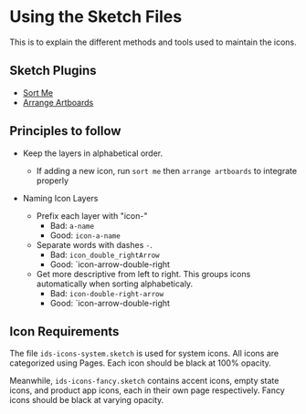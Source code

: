 # Using the Sketch Files

This is to explain the different methods and tools used to maintain the icons.

## Sketch Plugins

- [Sort Me](https://github.com/romashamin/sort-me-sketch)
- [Arrange Artboards](https://github.com/kenmoore/sketch-arrange-artboards)

## Principles to follow

- Keep the layers in alphabetical order.
    - If adding a new icon, run `sort me` then `arrange artboards` to integrate properly

- Naming Icon Layers
    - Prefix each layer with "icon-"
        - Bad: `a-name`
        - Good: `icon-a-name`
    - Separate words with dashes `-`.
        - Bad: `icon_double_rightArrow`
        - Good: `icon-arrow-double-right
    - Get more descriptive from left to right. This groups icons automatically when sorting alphabeticaly.
        - Bad: `icon-double-right-arrow`
        - Good: `icon-arrow-double-right

## Icon Requirements

The file `ids-icons-system.sketch` is used for system icons. All icons are categorized using Pages. Each icon should be black at 100% opacity.

Meanwhile, `ids-icons-fancy.sketch` contains accent icons, empty state icons, and product app icons, each in their own page respectively. Fancy icons should be black at varying opacity.
